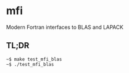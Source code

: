 # mfi
Modern Fortran interfaces to BLAS and LAPACK

## TL;DR
```
~$ make test_mfi_blas
~$ ./test_mfi_blas
```
